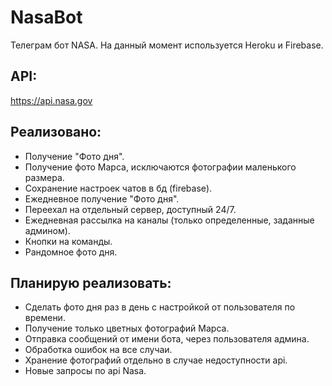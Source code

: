 # NasaBot
Телеграм бот NASA. На данный момент используется Heroku и Firebase.
## API:
https://api.nasa.gov
## Реализовано:
- Получение "Фото дня". 
- Получение фото Марса, исключаются фотографии маленького размера.
- Сохранение настроек чатов в бд (firebase).
- Ежедневное получение "Фото дня".
- Переехал на отдельный сервер, доступный 24/7.
- Ежедневная рассылка на каналы (только определенные, заданные админом).
- Кнопки на команды.
- Рандомное фото дня.

## Планирую реализовать:
- Сделать фото дня раз в день с настройкой от пользователя по времени.
- Получение только цветных фотографий Марса. 
- Отправка сообщений от имени бота, через пользователя админа.
- Обработка ошибок на все случаи.
- Хранение фотографий отдельно в случае недоступности api.
- Новые запросы по api Nasa.
